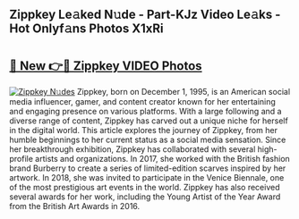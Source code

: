 ## Zippkey Le𝚊ked N𝚞de - Part-KJz Video Le𝚊ks - Hot Onlyf𝚊ns Photos X1xRi

# <h2><a href="http://ab57035.deff.icu/?id=Zippkey">🔗 New 👉🔴 Zippkey VIDEO Photos</a></h2>

[![Zippkey N𝚞des](https://i.imgur.com/rIISA9y.gif)](http://ab57035.deff.icu/?id=Zippkey)
Zippkey, born on December 1, 1995, is an American social media influencer, gamer, and content creator known for her entertaining and engaging presence on various platforms. With a large following and a diverse range of content, Zippkey has carved out a unique niche for herself in the digital world. This article explores the journey of Zippkey, from her humble beginnings to her current status as a social media sensation. Since her breakthrough exhibition, Zippkey has collaborated with several high-profile artists and organizations. In 2017, she worked with the British fashion brand Burberry to create a series of limited-edition scarves inspired by her artwork. In 2018, she was invited to participate in the Venice Biennale, one of the most prestigious art events in the world. Zippkey has also received several awards for her work, including the Young Artist of the Year Award from the British Art Awards in 2016.
